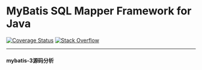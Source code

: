 MyBatis SQL Mapper Framework for Java
=====================================

[![Coverage Status](https://coveralls.io/repos/mybatis/mybatis-3/badge.svg?branch=master&service=github)](https://coveralls.io/github/mybatis/mybatis-3?branch=master)
[![Stack Overflow](http://img.shields.io/:stack%20overflow-mybatis-brightgreen.svg)](http://stackoverflow.com/questions/tagged/mybatis)

---
#### mybatis-3源码分析

